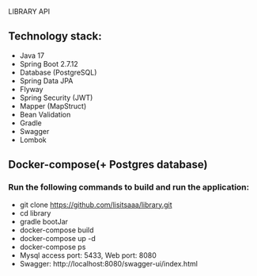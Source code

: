 LIBRARY API

## Technology stack:
- Java 17
- Spring Boot 2.7.12
- Database (PostgreSQL)
- Spring Data JPA
- Flyway
- Spring Security (JWT)
- Mapper (MapStruct)
- Bean Validation
- Gradle
- Swagger
- Lombok

## Docker-compose(+ Postgres database)
### Run the following commands to build and run the application:
- git clone https://github.com/lisitsaaa/library.git
- cd library
- gradle bootJar
- docker-compose build
- docker-compose up -d
- docker-compose ps
- Mysql access port: 5433, Web port: 8080
- Swagger: http://localhost:8080/swagger-ui/index.html
